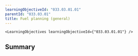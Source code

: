 ```yaml
---
learningObjectiveId: "033.03.01.01"
parentId: "033.03.01"
title: Fuel planning (general)
---
```


```tsx eval
<LearningObjectives learningObjectiveId={"033.03.01.01"} />
```

## Summary
